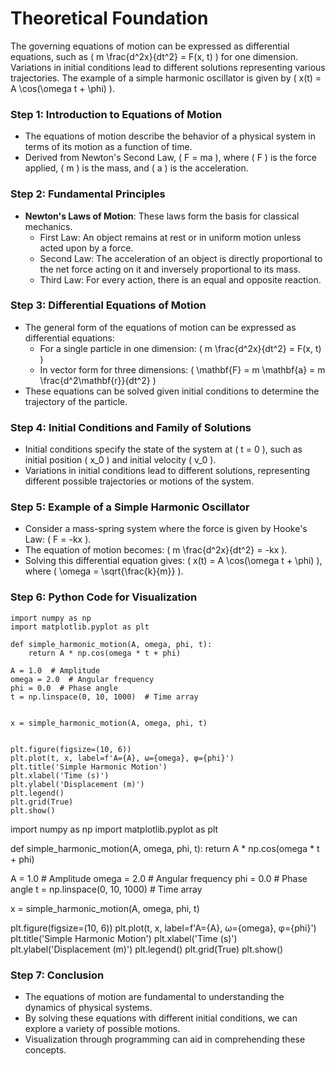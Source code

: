 # Theoretical Foundation

The governing equations of motion can be expressed as differential equations, such as \( m \frac{d^2x}{dt^2} = F(x, t) \) for one dimension. Variations in initial conditions lead to different solutions representing various trajectories. The example of a simple harmonic oscillator is given by \( x(t) = A \cos(\omega t + \phi) \).

### Step 1: Introduction to Equations of Motion
- The equations of motion describe the behavior of a physical system in terms of its motion as a function of time.
- Derived from Newton's Second Law, \( F = ma \), where \( F \) is the force applied, \( m \) is the mass, and \( a \) is the acceleration.

### Step 2: Fundamental Principles
- **Newton's Laws of Motion**: These laws form the basis for classical mechanics.
  - First Law: An object remains at rest or in uniform motion unless acted upon by a force.
  - Second Law: The acceleration of an object is directly proportional to the net force acting on it and inversely proportional to its mass.
  - Third Law: For every action, there is an equal and opposite reaction.

### Step 3: Differential Equations of Motion
- The general form of the equations of motion can be expressed as differential equations:
  - For a single particle in one dimension: \( m \frac{d^2x}{dt^2} = F(x, t) \)
  - In vector form for three dimensions: \( \mathbf{F} = m \mathbf{a} = m \frac{d^2\mathbf{r}}{dt^2} \)
- These equations can be solved given initial conditions to determine the trajectory of the particle.

### Step 4: Initial Conditions and Family of Solutions
- Initial conditions specify the state of the system at \( t = 0 \), such as initial position \( x_0 \) and initial velocity \( v_0 \).
- Variations in initial conditions lead to different solutions, representing different possible trajectories or motions of the system.

### Step 5: Example of a Simple Harmonic Oscillator
- Consider a mass-spring system where the force is given by Hooke's Law: \( F = -kx \).
- The equation of motion becomes: \( m \frac{d^2x}{dt^2} = -kx \).
- Solving this differential equation gives: \( x(t) = A \cos(\omega t + \phi) \), where \( \omega = \sqrt{\frac{k}{m}} \).

### Step 6: Python Code for Visualization
```{python} 
import numpy as np
import matplotlib.pyplot as plt

def simple_harmonic_motion(A, omega, phi, t):
    return A * np.cos(omega * t + phi)

A = 1.0  # Amplitude
omega = 2.0  # Angular frequency
phi = 0.0  # Phase angle
t = np.linspace(0, 10, 1000)  # Time array


x = simple_harmonic_motion(A, omega, phi, t)


plt.figure(figsize=(10, 6))
plt.plot(t, x, label=f'A={A}, ω={omega}, φ={phi}')
plt.title('Simple Harmonic Motion')
plt.xlabel('Time (s)')
plt.ylabel('Displacement (m)')
plt.legend()
plt.grid(True)
plt.show()
```

<py-script>
  import numpy as np
import matplotlib.pyplot as plt

def simple_harmonic_motion(A, omega, phi, t):
    return A * np.cos(omega * t + phi)

A = 1.0  # Amplitude
omega = 2.0  # Angular frequency
phi = 0.0  # Phase angle
t = np.linspace(0, 10, 1000)  # Time array


x = simple_harmonic_motion(A, omega, phi, t)


plt.figure(figsize=(10, 6))
plt.plot(t, x, label=f'A={A}, ω={omega}, φ={phi}')
plt.title('Simple Harmonic Motion')
plt.xlabel('Time (s)')
plt.ylabel('Displacement (m)')
plt.legend()
plt.grid(True)
plt.show()
</py-script>
### Step 7: Conclusion
- The equations of motion are fundamental to understanding the dynamics of physical systems.
- By solving these equations with different initial conditions, we can explore a variety of possible motions.
- Visualization through programming can aid in comprehending these concepts.

